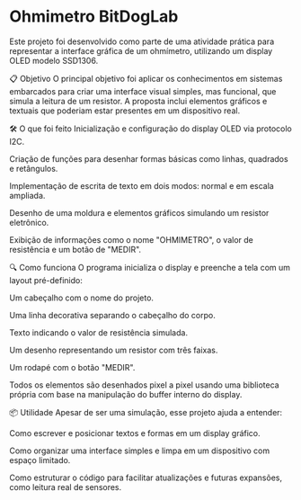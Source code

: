 # Ohmimetro BitDogLab

Este projeto foi desenvolvido como parte de uma atividade prática para representar a interface gráfica de um ohmímetro, utilizando um display OLED modelo SSD1306.

📋 Objetivo
O principal objetivo foi aplicar os conhecimentos em sistemas embarcados para criar uma interface visual simples, mas funcional, que simula a leitura de um resistor. A proposta inclui elementos gráficos e textuais que poderiam estar presentes em um dispositivo real.

🛠️ O que foi feito
Inicialização e configuração do display OLED via protocolo I2C.

Criação de funções para desenhar formas básicas como linhas, quadrados e retângulos.

Implementação de escrita de texto em dois modos: normal e em escala ampliada.

Desenho de uma moldura e elementos gráficos simulando um resistor eletrônico.

Exibição de informações como o nome "OHMIMETRO", o valor de resistência e um botão de "MEDIR".

🔍 Como funciona
O programa inicializa o display e preenche a tela com um layout pré-definido:

Um cabeçalho com o nome do projeto.

Uma linha decorativa separando o cabeçalho do corpo.

Texto indicando o valor de resistência simulada.

Um desenho representando um resistor com três faixas.

Um rodapé com o botão "MEDIR".

Todos os elementos são desenhados pixel a pixel usando uma biblioteca própria com base na manipulação do buffer interno do display.

📦 Utilidade
Apesar de ser uma simulação, esse projeto ajuda a entender:

Como escrever e posicionar textos e formas em um display gráfico.

Como organizar uma interface simples e limpa em um dispositivo com espaço limitado.

Como estruturar o código para facilitar atualizações e futuras expansões, como leitura real de sensores.
